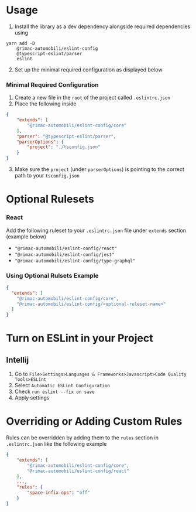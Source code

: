 # Usage

1. Install the library as a dev dependency alongside required dependencies using
```shell
yarn add -D 
    @rimac-automobili/eslint-config
    @typescript-eslint/parser
    eslint 
```

2. Set up the minimal required configuration as displayed below

### Minimal Required Configuration
1. Create a new file in the `root` of the project called `.eslintrc.json`
2. Place the following inside
```JSON
{
    "extends": [
        "@rimac-automobili/eslint-config/core"
    ],
    "parser": "@typescript-eslint/parser",
    "parserOptions": {
        "project": "./tsconfig.json" 
    }
}
```
3. Make sure the `project` (under `parserOptions`) is pointing to the correct path to your `tsconfig.json`

# Optional Rulesets

### React
Add the following ruleset to your `.eslintrc.json` file under `extends` section (example below)
- `"@rimac-automobili/eslint-config/react"`
- `"@rimac-automobili/eslint-config/jest"`
- `"@rimac-automobili/eslint-config/type-graphql"`

### Using Optional Rulsets Example
```json
{
  "extends": [
    "@rimac-automobili/eslint-config/core",
    "@rimac-automobili/eslint-config/<optional-ruleset-name>"
  ]
}
```

# Turn on ESLint in your Project

## Intellij
1. Go to `File>Settings>Languages & Frameworks>Javascript>Code Quality Tools>ESLint`
2. Select `Automatic ESLint Configuration`
3. Check `run eslint --fix on save`
4. Apply settings

# Overriding or Adding Custom Rules
Rules can be overridden by adding them to the `rules` section in `.eslintrc.json` like the following example
```json
{
    "extends": [
        "@rimac-automobili/eslint-config/core",
        "@rimac-automobili/eslint-config/react"
    ],
    ...,
    "rules": {
        "space-infix-ops": "off"
    }
}
```
